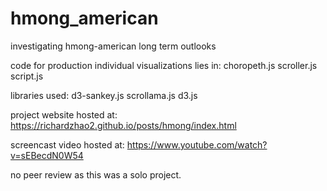 # hmong_american
investigating hmong-american long term outlooks

code for production individual visualizations lies in:
choropeth.js
scroller.js
script.js

libraries used:
d3-sankey.js 
scrollama.js 
d3.js


project website hosted at:
https://richardzhao2.github.io/posts/hmong/index.html

screencast video hosted at:
https://www.youtube.com/watch?v=sEBecdN0W54

no peer review as this was a solo project.

